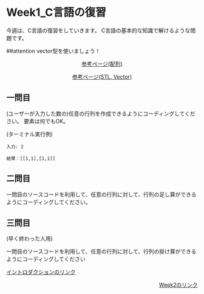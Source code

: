 # Week1_C言語の復習
今週は、C言語の復習をしていきます。
C言語の基本的な知識で解けるような問題です。

##attention
vector型を使いましょう！
<p align="center"><a href="http://c-lang.sevendays-study.com/day5.html">参考ページ(配列)</a></p>
<p align="center"><a href="https://cpp-lang.sevendays-study.com/ex-day4.html">参考ページ(STL, Vector)</a></p>

## 一問目
(ユーザーが入力した数の)任意の行列を作成できるようにコーディングしてください。
要素は何でもOK。

(ターミナル実行例)
```
入力: 2

結果：[[1,1],[1,1]]
```

## 二問目
一問目のソースコードを利用して、任意の行列に対して、行列の足し算ができるようにコーディングしてください。

## 三問目
(早く終わった人用)

一問目のソースコードを利用して、任意の行列に対して、行列の掛け算ができるようにコーディングしてください

<div><p align="left"><a href="https://github.com/ERiC-Labo/C_Journal_club">イントロダクションのリンク</a></p><p align="right"><a href="https://github.com/ERiC-Labo/C_Journal_club/tree/main/Week2">Week2のリンク</a></p></div>
